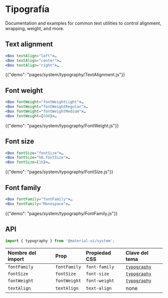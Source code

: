 # Tipografía

<p class="description">Documentation and examples for common text utilities to control alignment, wrapping, weight, and more.</p>

## Text alignment

```jsx
<Box textAlign="left">…
<Box textAlign="center">…
<Box textAlign="right">…
```

{{"demo": "pages/system/typography/TextAlignment.js"}}

## Font weight

```jsx
<Box fontWeight="fontWeightLight">…
<Box fontWeight="fontWeightRegular">…
<Box fontWeight="fontWeightMedium">…
<Box fontWeight={600}>…
```

{{"demo": "pages/system/typography/FontWeight.js"}}

## Font size

```jsx
<Box fontSize="fontSize">…
<Box fontSize="h6.fontSize">…
<Box fontSize={16}>…
```

{{"demo": "pages/system/typography/FontSize.js"}}

## Font family

```jsx
<Box fontFamily="fontFamily">…
<Box fontFamily="Monospace">…
```

{{"demo": "pages/system/typography/FontFamily.js"}}

## API

```js
import { typography } from '@material-ui/system';
```

| Nombre del import | Prop         | Propiedad CSS | Clave del tema                                                         |
| :---------------- | :----------- | :------------ | :--------------------------------------------------------------------- |
| `fontFamily`      | `fontFamily` | `font-family` | [`typography`](/customization/default-theme/?expend-path=$.typography) |
| `fontSize`        | `fontSize`   | `font-size`   | [`typography`](/customization/default-theme/?expend-path=$.typography) |
| `fontWeight`      | `fontWeight` | `font-weight` | [`typography`](/customization/default-theme/?expend-path=$.typography) |
| `textAlign`       | `textAlign`  | `text-align`  | none                                                                   |
